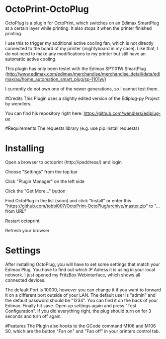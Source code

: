 # OctoPrint-OctoPlug

OctoPlug is a plugin for OctoPrint, which switches on an Edimax SmartPlug at a certain layer while printing. It also stops it when the printer finished printing.

I use this to trigger my additional active cooling fan, which is not directly connected to the board of my printer (mightyboard in my case). Like that, I do not need to make any modifications to my printer but still have an automatic active cooling.

This plugin has only been testet with the Edimax SP1101W SmartPlug 
(http://www.edimax.com/edimax/merchandise/merchandise_detail/data/edimax/au/home_automation_smart_plug/sp-1101w/)

I currently do not own one of the newer generations, so I cannot test them.

#Credits
This Plugin uses a slightly edited version of the Ediplug-py Project by wendlers.

You can find his repository right here: https://github.com/wendlers/ediplug-py


#Requirements
The requests library (e.g. use pip install requests)


# Installing
Open a browser to octoprint (http://ipaddress/) and login

Choose "Settings" from the top bar

Click "Plugin Manager" on the left side

Click the "Get More..." button

Find OctoPlug in the list (soon) and click "Install" or enter this "https://github.com/tobbi007/OctoPrint-OctoPlug/archive/master.zip" to "... from URL"

Restart octoprint

Refresh your browser

# Settings
After installing OctoPlug, you will have to set some settings that match your Edimax Plug.
You have to find out which IP Adress it is using in your local network.
I just opened my FritzBox Webinterface, which shows all connected devices.

The default Port is 10000, however you can change it if you want to forward it on a different port outside of your LAN.
The default user is "admin" and the default password should be "1234". You can find it on the back of your Edimax.
Finally hit save. Open up settings again and press "Test Configuration". If you did everything right, the plug should turn on for 3 seconds and turn off again.

#Features
The Plugin also hooks to the GCode command M106 and M106 S0, which are the button "Fan on" and "Fan off" in your printers control tab. 
